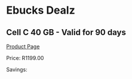 
# Ebucks Dealz
## Cell C 40 GB - Valid for 90 days
[Product Page](https://www.ebucks.com/web/shop/productSelected.do?prodId=1028820516&catId=300)

Price: R1199.00

Savings: 


	
